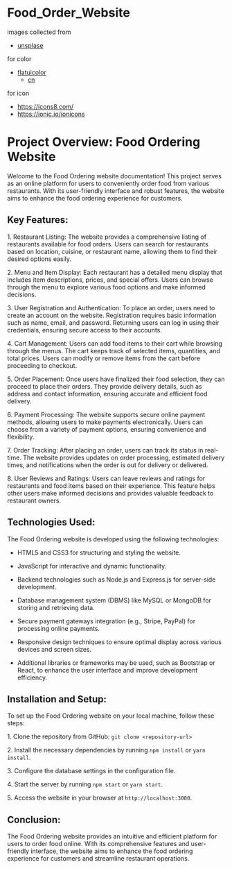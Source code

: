 # Food_Order_Website

images collected from 
- [unsplase](https://unsplash.com/)

for color
- [flatuicolor](https://flatuicolors.com/)
  - [cn](https://flatuicolors.com/palette/cn)

for icon
- https://icons8.com/
- https://ionic.io/ionicons


# Project Overview: Food Ordering Website

Welcome to the Food Ordering website documentation! This project serves as an online platform for users to conveniently order food from various restaurants. With its user-friendly interface and robust features, the website aims to enhance the food ordering experience for customers.

## Key Features:

1\. Restaurant Listing: The website provides a comprehensive listing of restaurants available for food orders. Users can search for restaurants based on location, cuisine, or restaurant name, allowing them to find their desired options easily.

2\. Menu and Item Display: Each restaurant has a detailed menu display that includes item descriptions, prices, and special offers. Users can browse through the menu to explore various food options and make informed decisions.

3\. User Registration and Authentication: To place an order, users need to create an account on the website. Registration requires basic information such as name, email, and password. Returning users can log in using their credentials, ensuring secure access to their accounts.

4\. Cart Management: Users can add food items to their cart while browsing through the menus. The cart keeps track of selected items, quantities, and total prices. Users can modify or remove items from the cart before proceeding to checkout.

5\. Order Placement: Once users have finalized their food selection, they can proceed to place their orders. They provide delivery details, such as address and contact information, ensuring accurate and efficient food delivery.

6\. Payment Processing: The website supports secure online payment methods, allowing users to make payments electronically. Users can choose from a variety of payment options, ensuring convenience and flexibility.

7\. Order Tracking: After placing an order, users can track its status in real-time. The website provides updates on order processing, estimated delivery times, and notifications when the order is out for delivery or delivered.

8\. User Reviews and Ratings: Users can leave reviews and ratings for restaurants and food items based on their experience. This feature helps other users make informed decisions and provides valuable feedback to restaurant owners.

## Technologies Used:

The Food Ordering website is developed using the following technologies:

- HTML5 and CSS3 for structuring and styling the website.

- JavaScript for interactive and dynamic functionality.

- Backend technologies such as Node.js and Express.js for server-side development.

- Database management system (DBMS) like MySQL or MongoDB for storing and retrieving data.

- Secure payment gateways integration (e.g., Stripe, PayPal) for processing online payments.

- Responsive design techniques to ensure optimal display across various devices and screen sizes.

- Additional libraries or frameworks may be used, such as Bootstrap or React, to enhance the user interface and improve development efficiency.

## Installation and Setup:

To set up the Food Ordering website on your local machine, follow these steps:

1\. Clone the repository from GitHub: `git clone <repository-url>`

2\. Install the necessary dependencies by running `npm install` or `yarn install`.

3\. Configure the database settings in the configuration file.

4\. Start the server by running `npm start` or `yarn start`.

5\. Access the website in your browser at `http://localhost:3000`.

## Conclusion:

The Food Ordering website provides an intuitive and efficient platform for users to order food online. With its comprehensive features and user-friendly interface, the website aims to enhance the food ordering experience for customers and streamline restaurant operations.